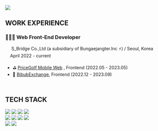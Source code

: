 <img src="https://capsule-render.vercel.app/api?type=waving&color=auto&height=280&section=header&text=Hi,%20I'm%20Hyejin✨&fontSize=90" />

<h2><b>WORK EXPERIENCE</b></h2>
<h3><b>👩🏻‍💻 Web Front-End Developer</b></h3>
<p>&nbsp;&nbsp;&nbsp;&nbsp;&nbsp;S_Bridge Co.,Ltd (a subsidiary of Bungaejangter.Inc ⚡️) / Seoul, Korea<br/>&nbsp;&nbsp;&nbsp;&nbsp;April 2022 - current</p>

 <ul> 
  <li>⛳️ <a href="https://m.pricegolf.co.kr/" target="_blank" rel="noopener noreferrer">PriceGolf Mobile Web</a> , Frontend (2022.05 - 2023.05)</li>
  <li>🚀 <a href="https://bbexchange.notion.site/513dc5fbbd6a4a2da464e76cda23d5a7" target="_blank" rel="noopener noreferrer">BibubExchange</a>, Frontend (2022.12 - 2023.09)</li>
 </ul> 

<br/>
<h2><b>TECH STACK</b></h2>
<section>
<img src="https://img.shields.io/badge/React-61DAFB.svg?style=for-the-badge&logo=React&logoColor=black"/>
<img src="https://img.shields.io/badge/Next.js-000000.svg?style=for-the-badge&logo=nextdotjs&logoColor=white"/>
<img src="https://img.shields.io/badge/GitHub-181717.svg?style=for-the-badge&logo=GitHub&logoColor=white"/>
<img src="https://img.shields.io/badge/SWR-000000.svg?style=for-the-badge&logo=SWR&logoColor=white"/>

</section>

<section>
<img src="https://img.shields.io/badge/TypeScript-%233178C6?style=for-the-badge&logo=TypeScript&logoColor=%23fff"/>
<img src="https://img.shields.io/badge/JavaScript-%23F7DF1E?style=for-the-badge&logo=JavaScript&logoColor=%23000"/>
<img src="https://img.shields.io/badge/React%20Query-%23FF4154?style=for-the-badge&logo=ReactQuery&logoColor=%23fff"/>
<img src="https://img.shields.io/badge/Redux%20Toolkit-%23764ABC?style=for-the-badge&logo=Redux&logoColor=%23fff"/>
</section>

<section>
<img src="https://img.shields.io/badge/SCSS-%23CC6699?style=for-the-badge&logo=Sass&logoColor=%23fff"/>
<img src="https://img.shields.io/badge/Styled%20Components-%23DB7093?style=for-the-badge&logo=styled-components&logoColor=white"/>
 
</section>




